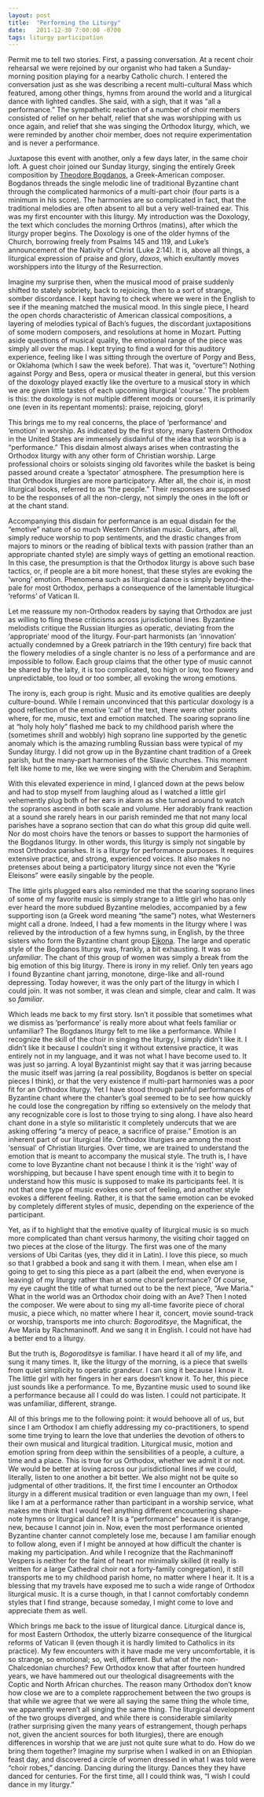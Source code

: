 ```yaml
---
layout: post
title:  "Performing the Liturgy"
date:   2011-12-30 7:00:00 -0700
tags: liturgy participation
---
```

Permit me to tell two stories. First, a passing conversation. At a recent choir rehearsal we were rejoined by our organist who had taken a Sunday-morning position playing for a nearby Catholic church. I entered the conversation just as she was describing a recent multi-cultural Mass which featured, among other things, hymns from around the world and a liturgical dance with lighted candles. She said, with a sigh, that it was “all a performance.” The sympathetic reaction of a number of choir members consisted of relief on her behalf, relief that she was worshipping with us once again, and relief that she was singing the Orthodox liturgy, which, we were reminded by another choir member, does not require experimentation and is never a performance.  

Juxtapose this event with another, only a few days later, in the same choir loft. A guest choir joined our Sunday liturgy, singing the entirely Greek composition by [Theodore Bogdanos](http://www.axios-music.com/_the_composers), a Greek-American composer. Bogdanos threads the single melodic line of traditional Byzantine chant through the complicated harmonics of a multi-part choir (four parts is a minimum in his score). The harmonies are so complicated in fact, that the traditional melodies are often absent to all but a very well-trained ear. This was my first encounter with this liturgy. My introduction was the Doxology, the text which concludes the morning Orthros (matins), after which the liturgy proper begins. The Doxology is one of the older hymns of the Church, borrowing freely from Psalms 145 and 119, and Luke’s announcement of the Nativity of Christ (Luke 2:14). It is, above all things, a liturgical expression of praise and glory, _doxos_, which exultantly moves worshippers into the liturgy of the Resurrection.   

Imagine my surprise then, when the musical mood of praise suddenly shifted to stately sobriety, back to rejoicing, then to a sort of strange, somber discordance. I kept having to check where we were in the English to see if the meaning matched the musical mood. In this single piece, I heard the open chords characteristic of American classical compositions, a layering of melodies typical of Bach’s fugues, the discordant juxtapositions of some modern composers, and resolutions at home in Mozart. Putting aside questions of musical quality, the emotional range of the piece was simply all over the map. I kept trying to find a word for this auditory experience, feeling like I was sitting through the overture of Porgy and Bess, or Oklahoma (which I saw the week before). That was it, “overture”! Nothing against Porgy and Bess, opera or musical theater in general, but this version of the doxology played exactly like the overture to a musical story in which we are given little tastes of each upcoming liturgical ‘course.’ The problem is this: the doxology is not multiple different moods or courses, it is primarily one (even in its repentant moments): praise, rejoicing, glory!  

This brings me to my real concerns, the place of ‘performance’ and ‘emotion’ in worship. As indicated by the first story, many Eastern Orthodox in the United States are immensely disdainful of the idea that worship is a “performance.” This disdain almost always arises when contrasting the Orthodox liturgy with any other form of Christian worship. Large professional choirs or soloists singing old favorites while the basket is being passed around create a ’spectator’ atmosphere. The presumption here is that Orthodox liturgies are more participatory. After all, the choir is, in most liturgical books, referred to as “the people.” Their responses are supposed to be the responses of all the non-clergy, not simply the ones in the loft or at the chant stand.  

Accompanying this disdain for performance is an equal disdain for the “emotive” nature of so much Western Christian music. Guitars, after all, simply reduce worship to pop sentiments, and the drastic changes from majors to minors or the reading of biblical texts with passion (rather than an appropriate chanted style) are simply ways of getting an emotional reaction. In this case, the presumption is that the Orthodox liturgy is above such base tactics, or, if people are a bit more honest, that these styles are evoking the ‘wrong’ emotion. Phenomena such as liturgical dance is simply beyond-the-pale for most Orthodox, perhaps a consequence of the lamentable liturgical ‘reforms’ of Vatican II.  

Let me reassure my non-Orthodox readers by saying that Orthodox are just as willing to fling these criticisms across jurisdictional lines. Byzantine melodists critique the Russian liturgies as operatic, deviating from the ‘appropriate’ mood of the liturgy. Four-part harmonists (an ‘innovation’ actually condemned by a Greek patriarch in the 19th century) fire back that the flowery melodies of a single chanter is no less of a performance and are impossible to follow. Each group claims that the other type of music cannot be shared by the laity, it is too complicated, too high or low, too flowery and unpredictable, too loud or too somber, all evoking the wrong emotions.  

The irony is, each group is right. Music and its emotive qualities are deeply culture-bound. While I remain unconvinced that this particular doxology is a good reflection of the emotive ‘call’ of the text, there were other points where, for me, music, text and emotion matched. The soaring soprano line at “holy holy holy” flashed me back to my childhood parish where the (sometimes shrill and wobbly) high soprano line supported by the genetic anomaly which is the amazing rumbling Russian bass were typical of my Sunday liturgy. I did not grow up in the Byzantine chant tradition of a Greek parish, but the many-part harmonies of the Slavic churches. This moment felt like home to me, like we were singing with the Cherubim and Seraphim.   

With this elevated experience in mind, I glanced down at the pews below and had to stop myself from laughing aloud as I watched a little girl vehemently plug both of her ears in alarm as she turned around to watch the sopranos ascend in both scale and volume. Her adorably frank reaction at a sound she rarely hears in our parish reminded me that not many local parishes have a soprano section that can do what this group did quite well. Nor do most choirs have the tenors or basses to support the harmonies of the Bogdanos liturgy. In other words, this liturgy is simply not singable by most Orthodox parishes. It is a liturgy for performance purposes. It requires extensive practice, and strong, experienced voices. It also makes no pretenses about being a participatory liturgy since not even the “Kyrie Eleisons” were easily singable by the people.   

The little girls plugged ears also reminded me that the soaring soprano lines of some of my favorite music is simply strange to a little girl who has only ever heard the more subdued Byzantine melodies, accompanied by a few supporting ison (a Greek word meaning “the same”) notes, what Westerners might call a drone. Indeed, I had a few moments in the liturgy where I was relieved by the introduction of a few hymns sung, in English, by the three sisters who form the Byzantine chant group [Eikona](http://www.eikona.com/). The large and operatic style of the Bogdanos liturgy was, frankly, a bit exhausting. It was so _unfamiliar_. The chant of this group of women was simply a break from the big emotion of this big liturgy. There is irony in my relief. Only ten years ago I found Byzantine chant jarring, monotone, dirge-like and all-round depressing. Today however, it was the only part of the liturgy in which I could join. It was not somber, it was clean and simple, clear and calm. It was so _familiar_.   

Which leads me back to my first story. Isn’t it possible that sometimes what we dismiss as ‘performance’ is really more about what feels familiar or unfamiliar? The Bogdanos liturgy felt to me like a performance. While I recognize the skill of the choir in singing the liturgy, I simply didn’t like it. I didn’t like it because I couldn’t sing it without extensive practice, it was entirely not in my language, and it was not what I have become used to. It was just so jarring. A loyal Byzantinist might say that it was jarring because the music itself was jarring (a real possibility, Bogdanos is better on special pieces I think), or that the very existence if multi-part harmonies was a poor fit for an Orthodox liturgy. Yet I have stood through painful performances of Byzantine chant where the chanter’s goal seemed to be to see how quickly he could lose the congregation by riffing so extensively on the melody that any recognizable core is lost to those trying to sing along. I have also heard chant done in a style so militaristic it completely undercuts that we are asking offering “a mercy of peace, a sacrifice of praise.” Emotion is an inherent part of our liturgical life. Orthodox liturgies are among the most ‘sensual’ of Christian liturgies. Over time, we are trained to understand the emotion that is meant to accompany the musical style. The truth is, I have come to love Byzantine chant not because I think it is the ‘right’ way of worshipping, but because I have spent enough time with it to begin to understand how this music is supposed to make its participants feel. It is not that one type of music evokes one sort of feeling, and another style evokes a different feeling. Rather, it is that the same emotion can be evoked by completely different styles of music, depending on the experience of the participant.   

Yet, as if to highlight that the emotive quality of liturgical music is so much more complicated than chant versus harmony, the visiting choir tagged on two pieces at the close of the liturgy. The first was one of the many versions of Ubi Caritas (yes, they did it in Latin). I love this piece, so much so that I grabbed a book and sang it with them. I mean, when else am I going to get to sing this piece as a part (albeit the end, when everyone is leaving) of my liturgy rather than at some choral performance? Of course, my eye caught the title of what turned out to be the next piece, “Ave Maria.” What in the world was an Orthodox choir doing with an Ave? Then I noted the composer. We were about to sing my all-time favorite piece of choral music, a piece which, no matter where I hear it, concert, movie sound-track or worship, transports me into church: _Bogoroditsye_, the Magnificat, the Ave Maria by Rachmaninoff. And we sang it in English. I could not have had a better end to a liturgy.  

But the truth is, _Bogoroditsye_ is familiar. I have heard it all of my life, and sung it many times. It, like the liturgy of the morning, is a piece that swells from quiet simplicity to operatic grandeur. I can sing it because I know it. The little girl with her fingers in her ears doesn’t know it. To her, this piece just sounds like a performance. To me, Byzantine music used to sound like a performance because all I could do was listen. I could not participate. It was unfamiliar, different, strange.   

All of this brings me to the following point: it would behoove all of us, but since I am Orthodox I am chiefly addressing my co-practitioners, to spend some time trying to learn the love that underlies the devotion of others to their own musical and liturgical tradition. Liturgical music, motion and emotion spring from deep within the sensibilities of a people, a culture, a time and a place. This is true for us Orthodox, whether we admit it or not. We would be better at loving across our jurisdictional lines if we could, literally, listen to one another a bit better. We also might not be quite so judgmental of other traditions. If, the first time I encounter an Orthodox liturgy in a different musical tradition or even language than my own, I feel like I am at a performance rather than participant in a worship service, what makes me think that I would feel anything different encountering shape-note hymns or liturgical dance? It is a “performance” because it is strange, new, because I cannot join in. Now, even the most performance oriented Byzantine chanter cannot completely lose me, because I am familiar enough to follow along, even if I might be annoyed at how difficult the chanter is making my participation. And while I recognize that the Rachmaninoff Vespers is neither for the faint of heart nor minimally skilled (it really is written for a large Cathedral choir not a forty-family congregation), it still transports me to my childhood parish home, no matter where I hear it. It is a blessing that my travels have exposed me to such a wide range of Orthodox liturgical music. It is a curse though, in that I cannot comfortably condemn styles that I find strange, because someday, I might come to love and appreciate them as well.  

Which brings me back to the issue of liturgical dance. Liturgical dance is, for most Eastern Orthodox, the utterly bizarre consequence of the liturgical reforms of Vatican II (even though it is hardly limited to Catholics in its practice). My few encounters with it have made me very uncomfortable, it is so strange, so emotional; so, well, different. But what of the non-Chalcedonian churches? Few Orthodox know that after fourteen hundred years, we have hammered out our theological disagreements with the Coptic and North African churches. The reason many Orthodox don’t know how close we are to a complete rapprochement between the two groups is that while we agree that we were all saying the same thing the whole time, we apparently weren’t all singing the same thing. The liturgical development of the two groups diverged, and while there is considerable similarity (rather surprising given the many years of estrangement, though perhaps not, given the ancient sources for both liturgies), there are enough differences in worship that we are just not quite sure what to do. How do we bring them together? Imagine my surprise when I walked in on an Ethiopian feast day, and discovered a circle of women dressed in what I was told were “choir robes,” dancing. Dancing during the liturgy. Dances they they have danced for centuries. For the first time, all I could think was, “I wish I could dance in my liturgy.”
